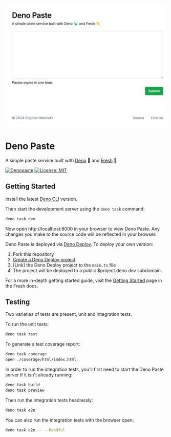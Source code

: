 <picture>
  <img
    alt="denopaste.com screenshot"
    src="https://raw.githubusercontent.com/stephenmelnicki/denopaste/main/.readme-assets/screenshot.png"
  >
</picture>

# Deno Paste

A simple paste service built with [Deno](https://deno.land) 🦕 and
[Fresh](https://fresh.deno.dev) 🍋

[![Denopaste](https://github.com/stephenmelnicki/denopaste/actions/workflows/ci.yml/badge.svg)](https://github.com/stephenmelnicki/denopaste/actions/workflows/ci.yml)
[![License: MIT](https://img.shields.io/badge/License-MIT-blue.svg)](LICENSE)

## Getting Started

Install the latest [Deno CLI](https://deno.land) version.

Then start the development server using the `deno task` command:

```sh
deno task dev
```

Now open http://localhost:8000 in your browser to view Deno Paste. Any changes
you make to the source code will be reflected in your browser.

Deno Paste is deployed via [Deno Deploy](https://deno.com/deploy). To deploy
your own version:

1. Fork this repository
2. [Create a Deno Deploy project](https://dash.deno.com/new)
3. [Link] the Deno Deploy project to the `main.ts` file
4. The project will be deployed to a public $project.deno.dev subdomain.

For a more in-depth getting started guide, visit the
[Getting Started](https://fresh.deno.dev/docs/getting-started) page in the Fresh
docs.

## Testing

Two varieties of tests are present, unit and integration tests.

To run the unit tests:

```sh
deno task test
```

To generate a test coverage report:

```sh
deno task coverage
open ./coverage/html/index.html
```

In order to run the integration tests, you'll first need to start the Deno Paste
server if it isn't already running:

```sh
deno task build
deno task preview
```

Then run the integration tests headlessly:

```sh
deno task e2e
```

You can also run the integration tests with the browser open:

```sh
deno task e2e -- --headful
```
